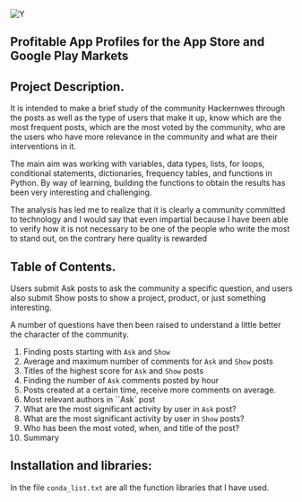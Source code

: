  ![Y](https://s3.amazonaws.com/dq-content/354/hacker_news.jpg)
 

## Profitable App Profiles for the App Store and Google Play Markets


## Project Description.

It is intended to make a brief study of the community Hackernwes through the posts as well as the type of users that make it up, know which are the most frequent posts, which are the most voted by the community, who are the users who have more relevance in the community and what are their interventions in it.

The main aim was working with variables, data types, lists, for loops, conditional statements, dictionaries, frequency tables, and functions in Python. By way of learning, building the functions to obtain the results has been very interesting and challenging.

The analysis has led me to realize that it is clearly a community committed to technology and I would say that even impartial because I have been able to verify how it is not necessary to be one of the people who write the most to stand out, on the contrary here quality is rewarded



## Table of Contents.

Users submit Ask posts to ask the community a specific question, and users also submit Show posts to show a project, product, or just something interesting.

 A number of questions have then been raised to understand a little better the character of the community.

 1. Finding posts starting with `Ask` and `Show`
 2. Average and maximum number of comments for `Ask` and `Show` posts
 3. Titles of the highest score for `Ask` and `Show` posts
 4. Finding the number of `Ask` comments posted by hour
 5. Posts created at a certain time, receive more comments on average.
 6. Most relevant authors in ``Ask` post
 7. What are the most significant activity by user in `Ask` post?
 8. What are the most significant activity by user in `Show` posts?
 9. Who has been the most voted, when, and title of the post?
 10. Summary


## Installation and libraries:

In the file `conda_list.txt` are all the function libraries that I have used.
